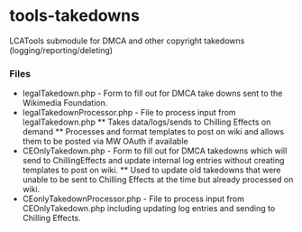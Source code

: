# tools-takedowns
LCATools submodule for DMCA and other copyright takedowns (logging/reporting/deleting)

### Files
* legalTakedown.php - Form to fill out for DMCA take downs sent to the Wikimedia Foundation.  
* legalTakedownProcessor.php - File to process input from legalTakedown.php
** Takes data/logs/sends to Chilling Effects on demand
** Processes and format templates to post on wiki and allows them to be posted via MW OAuth if available
* CEOnlyTakedown.php - Form to fill out for DMCA takedowns which will send to ChillingEffects and update internal log entries without creating templates to post on wiki.
** Used to update old takedowns that were unable to be sent to Chilling Effects at the time but already processed on wiki.
* CEonlyTakedownProcessor.php - File to process input from CEOnlyTakedown.php including updating log entries and sending to Chilling Effects.
